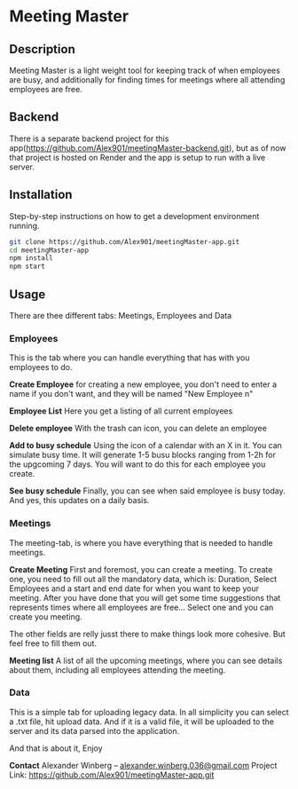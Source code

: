 # Meeting Master

## Description
Meeting Master is a light weight tool for keeping track of when employees are busy, and 
additionally for finding times for meetings where all attending employees are free.

## Backend
There is a separate backend project for this app(https://github.com/Alex901/meetingMaster-backend.git), but as of now that project is hosted on Render and the app is setup to run with a live server. 


## Installation
Step-by-step instructions on how to get a development environment running.

```bash
git clone https://github.com/Alex901/meetingMaster-app.git
cd meetingMaster-app
npm install
npm start
```

## Usage
There are thee different tabs: Meetings, Employees and Data

### Employees
This is the tab where you can handle everything that 
has with you employees to do.

**Create Employee** 
for creating a new employee, you don't need to enter 
a name if you don't want, and they will be named "New Employee n" 

**Employee List** 
Here you get a listing of all current employees

**Delete employee** 
With the trash can icon, you can delete an employee

**Add to busy schedule** 
Using the icon of a calendar with an X in it. You can simulate busy time. 
It will generate 1-5 busu blocks ranging from 1-2h for the upgcoming 7 
days. You will want to do this for each employee you create.

**See busy schedule** 
Finally, you can see when said employee is busy today. And yes, this updates
on a daily basis. 

### Meetings
The meeting-tab, is where you have everything that is needed to 
handle meetings.

**Create Meeting**
First and foremost, you can create a meeting. To create one, 
you need to fill out all the mandatory data, which is: 
Duration, Select Employees and a start and end date for when 
you want to keep your meeting. After you have done that 
you will get some time suggestions that represents times
where all employees are free... Select one and you can 
create you meeting. 

The other fields are relly jusst there to make things look
more cohesive. But feel free to fill them out. 

**Meeting list**
A list of all the upcoming meetings, where you can see details 
about them, including all employees attending the meeting.

### Data
This is a simple tab for uploading legacy data. In all simplicity
you can select a .txt file, hit upload data. And if it is a valid
file, it will be uploaded to the server and its data parsed into 
the application. 

And that is about it,
Enjoy



**Contact**
Alexander Winberg – alexander.winberg.036@gmail.com
Project Link: https://github.com/Alex901/meetingMaster-app.git